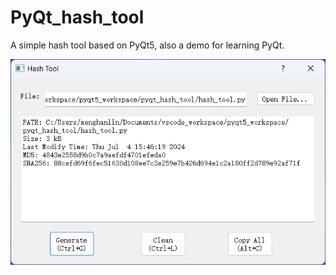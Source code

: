 # PyQt_hash_tool
A simple hash tool based on PyQt5, also a demo for learning PyQt.

![demo_image](./demo_image.png)
